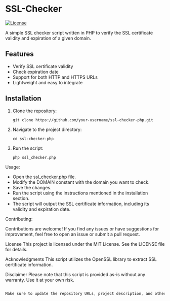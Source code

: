 # SSL-Checker
[![License](https://img.shields.io/badge/license-MIT-blue.svg)](LICENSE)

A simple SSL checker script written in PHP to verify the SSL certificate validity and expiration of a given domain.

## Features

- Verify SSL certificate validity
- Check expiration date
- Support for both HTTP and HTTPS URLs
- Lightweight and easy to integrate

## Installation

1. Clone the repository:

   ```shell
   git clone https://github.com/your-username/ssl-checker-php.git

2. Navigate to the project directory:

   ```shell
   cd ssl-checker-php

3. Run the script:

   ```shell
   php ssl_checker.php

Usage: 
- Open the ssl_checker.php file.
- Modify the DOMAIN constant with the domain you want to check.
- Save the changes.
- Run the script using the instructions mentioned in the installation section.
- The script will output the SSL certificate information, including its validity and expiration date.

Contributing:

Contributions are welcome! If you find any issues or have suggestions for improvement, feel free to open an issue or submit a pull request.

License
This project is licensed under the MIT License. See the LICENSE file for details.

Acknowledgments
This script utilizes the OpenSSL library to extract SSL certificate information.

Disclaimer
Please note that this script is provided as-is without any warranty. Use it at your own risk.

```css

Make sure to update the repository URLs, project description, and other relevant information accordingly. Additionally, if you have any specific instructions or additional sections you want to include, feel free to customize the README to suit your needs.


